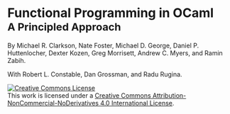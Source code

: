 # Functional Programming in OCaml<br/><small>A Principled Approach</small>

By Michael R. Clarkson, Nate Foster, Michael D. George, Daniel P.
Huttenlocher, Dexter Kozen, Greg Morrisett, Andrew C. Myers, and Ramin
Zabih.

With Robert L. Constable, Dan Grossman, and Radu Rugina.

<a rel="license" href="http://creativecommons.org/licenses/by-nc-nd/4.0/">
<img alt="Creative Commons License" style="border-width:0" 
src="https://i.creativecommons.org/l/by-nc-nd/4.0/80x15.png" /></a>
<br />
This work is licensed under a <a rel="license" 
href="http://creativecommons.org/licenses/by-nc-nd/4.0/">Creative Commons 
Attribution-NonCommercial-NoDerivatives 4.0 International License</a>.

